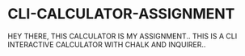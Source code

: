 # CLI-CALCULATOR-ASSIGNMENT

HEY THERE, THIS CALCULATOR IS MY ASSIGNMENT..
THIS IS A CLI INTERACTIVE CALCULATOR WITH CHALK AND INQUIRER..
